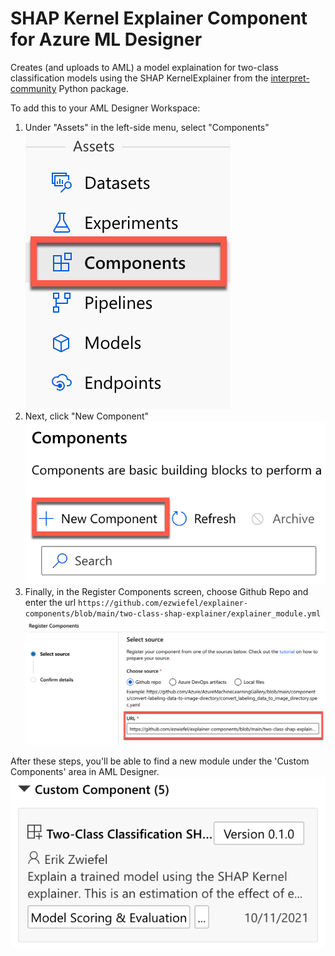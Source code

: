 <!--
 Copyright (c) 2021 Microsoft

 This software is released under the MIT License.
 https://opensource.org/licenses/MIT
-->

# SHAP Kernel Explainer Component for Azure ML Designer

Creates (and uploads to AML) a model explaination for two-class classification models using the SHAP KernelExplainer from the [interpret-community](https://pypi.org/project/interpret-community) Python package.

To add this to your AML Designer Workspace:
1. Under "Assets" in the left-side menu, select "Components"<br>
![Components Asset Link](media/assets_components.png)<br>
1. Next, click "New Component"<br>
![New Component](media/new_component.png)<br>
1. Finally, in the Register Components screen, choose Github Repo and enter the url `https://github.com/ezwiefel/explainer-components/blob/main/two-class-shap-explainer/explainer_module.yml` <br>
![Register Component](media/register_component.png)


After these steps, you'll be able to find a new module under the 'Custom Components' area in AML Designer.
![Custom Component](media/custom_component.png)